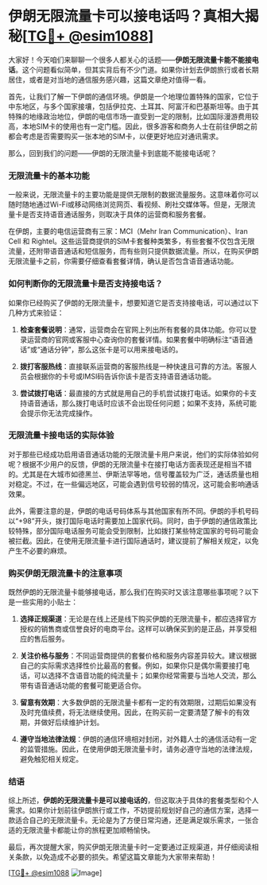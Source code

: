# 伊朗无限流量卡可以接电话吗？真相大揭秘[[TG💪+ @esim1088](https://t.me/s/esim1088)]

大家好！今天咱们来聊聊一个很多人都关心的话题——**伊朗无限流量卡能不能接电话**。这个问题看似简单，但其实背后有不少门道。如果你计划去伊朗旅行或者长期居住，或者是对当地的通信服务感兴趣，这篇文章绝对值得一看。

首先，让我们了解一下伊朗的通信环境。伊朗是一个地理位置特殊的国家，它位于中东地区，与多个国家接壤，包括伊拉克、土耳其、阿富汗和巴基斯坦等。由于其特殊的地缘政治地位，伊朗的电信市场一直受到一定的限制，比如国际漫游费用较高，本地SIM卡的使用也有一定门槛。因此，很多游客和商务人士在前往伊朗之前都会考虑是否需要购买一张本地的SIM卡，以便更好地应对通讯需求。

那么，回到我们的问题——伊朗的无限流量卡到底能不能接电话呢？

### 无限流量卡的基本功能

一般来说，无限流量卡的主要功能是提供无限制的数据流量服务。这意味着你可以随时随地通过Wi-Fi或移动网络浏览网页、看视频、刷社交媒体等。但是，无限流量卡是否支持语音通话服务，则取决于具体的运营商和服务套餐。

在伊朗，主要的电信运营商有三家：MCI（Mehr Iran Communication）、Iran Cell 和 Rightel。这些运营商提供的SIM卡套餐种类繁多，有些套餐不仅包含无限流量，还附带语音通话和短信服务，而有些则只提供数据流量。所以，在购买伊朗无限流量卡之前，你需要仔细查看套餐详情，确认是否包含语音通话功能。

### 如何判断你的无限流量卡是否支持接电话？

如果你已经购买了伊朗的无限流量卡，想要知道它是否支持接电话，可以通过以下几种方式来验证：

1. **检查套餐说明**：通常，运营商会在官网上列出所有套餐的具体功能。你可以登录运营商的官网或客服中心查询你的套餐详情。如果套餐中明确标注“语音通话”或“通话分钟”，那么这张卡是可以用来接电话的。

2. **拨打客服热线**：直接联系运营商的客服热线是一种快速且可靠的方法。客服人员会根据你的卡号或IMSI码告诉你该卡是否支持语音通话功能。

3. **尝试拨打电话**：最直接的方式就是用自己的手机尝试拨打电话。如果你的卡支持语音通话，那么拨打电话时应该不会出现任何问题；如果不支持，系统可能会提示你无法完成操作。

### 无限流量卡接电话的实际体验

对于那些已经成功启用语音通话功能的无限流量卡用户来说，他们的实际体验如何呢？根据不少用户的反馈，伊朗的无限流量卡在接打电话方面表现还是相当不错的。尤其是在大城市如德黑兰、伊斯法罕等地，信号覆盖较为广泛，通话质量也相对稳定。不过，在一些偏远地区，可能会遇到信号较弱的情况，这可能会影响通话效果。

此外，需要注意的是，伊朗的电话号码体系与其他国家有所不同。伊朗的手机号码以“+98”开头，拨打国际电话时需要加上国家代码。同时，由于伊朗的通信政策比较特殊，部分国际电话服务可能会受到限制，比如拨打某些特定国家的号码可能会被拦截。因此，在使用无限流量卡进行国际通话时，建议提前了解相关规定，以免产生不必要的麻烦。

### 购买伊朗无限流量卡的注意事项

既然伊朗的无限流量卡能够接电话，那么我们在购买时又该注意哪些事项呢？以下是一些实用的小贴士：

1. **选择正规渠道**：无论是在线上还是线下购买伊朗的无限流量卡，都应选择官方授权的销售商或信誉良好的电商平台。这样可以确保买到的是正品，并享受相应的售后服务。

2. **关注价格与服务**：不同运营商提供的套餐价格和服务内容差异较大。建议根据自己的实际需求选择性价比最高的套餐。例如，如果你只是偶尔需要接打电话，可以选择不含语音功能的纯流量卡；如果你经常需要与当地人交流，那么带有语音通话功能的套餐可能更适合你。

3. **留意有效期**：大多数伊朗的无限流量卡都有一定的有效期限，过期后如果没有及时充值续费，将无法继续使用。因此，在购买前一定要清楚了解卡的有效期，并做好后续维护计划。

4. **遵守当地法律法规**：伊朗的通信环境相对封闭，对外籍人士的通信活动有一定的监管措施。因此，在使用伊朗无限流量卡时，请务必遵守当地的法律法规，避免触犯相关规定。

### 结语

综上所述，**伊朗的无限流量卡是可以接电话的**，但这取决于具体的套餐类型和个人需求。如果你计划前往伊朗旅行或工作，不妨提前规划好自己的通信方案，选择一款适合自己的无限流量卡。无论是为了方便日常沟通，还是满足娱乐需求，一张合适的无限流量卡都能让你的旅程更加顺畅愉快。

最后，再次提醒大家，购买伊朗无限流量卡时一定要通过正规渠道，并仔细阅读相关条款，以免造成不必要的损失。希望这篇文章能为大家带来帮助！

[[TG💪+ @esim1088](https://t.me/s/esim1088) ![Image](https://i.postimg.cc/4NQfJmqS/Snipaste-2025-05-13-00-14-12.png)]